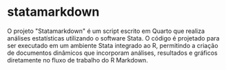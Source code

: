
# statamarkdown

<!-- badges: start -->
<!-- badges: end -->

O projeto "Statamarkdown" é um script escrito em Quarto que realiza análises estatísticas utilizando o software Stata. O código é projetado para ser executado em um ambiente Stata integrado ao R, permitindo a criação de documentos dinâmicos que incorporam análises, resultados e gráficos diretamente no fluxo de trabalho do R Markdown.

